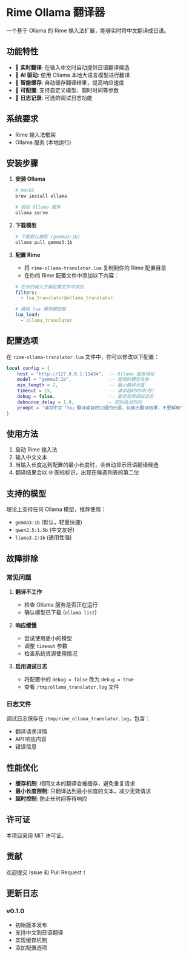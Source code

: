 # Rime Ollama 翻译器

一个基于 Ollama 的 Rime 输入法扩展，能够实时将中文翻译成日语。

## 功能特性

- 🚀 **实时翻译**: 在输入中文时自动提供日语翻译候选
- 🤖 **AI 驱动**: 使用 Ollama 本地大语言模型进行翻译
- 💾 **智能缓存**: 自动缓存翻译结果，提高响应速度
- 🔧 **可配置**: 支持自定义模型、超时时间等参数
- 📝 **日志记录**: 可选的调试日志功能

## 系统要求

- Rime 输入法框架
- Ollama 服务 (本地运行)

## 安装步骤

1. **安装 Ollama**
   ```bash
   # macOS
   brew install ollama
   
   # 启动 Ollama 服务
   ollama serve
   ```

2. **下载模型**
   ```bash
   # 下载默认模型 (gemma3:1b)
   ollama pull gemma3:1b
   ```

3. **配置 Rime**
   - 将 `rime-ollama-translator.lua` 复制到你的 Rime 配置目录
   - 在你的 Rime 配置文件中添加以下内容：

   ```yaml
   # 在你的输入方案配置文件中添加
   filters:
     - lua_translator@ollama_translator
   
   # 确保 lua 模块被加载
   lua_load:
     - ollama_translator
   ```

## 配置选项

在 `rime-ollama-translator.lua` 文件中，你可以修改以下配置：

```lua
local config = {
    host = "http://127.0.0.1:11434",  -- Ollama 服务地址
    model = "gemma3:1b",              -- 使用的模型名称
    min_length = 2,                   -- 最小翻译长度
    timeout = 15,                     -- 请求超时时间(秒)
    debug = false,                    -- 是否启用调试日志
    debounce_delay = 1.8,            -- 防抖延迟时间
    prompt = "请将中文「%s」翻译成自然口语的日语，仅输出翻译结果，不要解释"
}
```

## 使用方法

1. 启动 Rime 输入法
2. 输入中文文本
3. 当输入长度达到配置的最小长度时，会自动显示日语翻译候选
4. 翻译结果会以 🌐 图标标识，出现在候选列表的第二位

## 支持的模型

理论上支持任何 Ollama 模型，推荐使用：
- `gemma3:1b` (默认，轻量快速)
- `qwen2.5:1.5b` (中文友好)
- `llama3.2:1b` (通用性强)

## 故障排除

### 常见问题

1. **翻译不工作**
   - 检查 Ollama 服务是否正在运行
   - 确认模型已下载 (`ollama list`)

2. **响应缓慢**
   - 尝试使用更小的模型
   - 调整 `timeout` 参数
   - 检查系统资源使用情况

3. **启用调试日志**
   - 将配置中的 `debug = false` 改为 `debug = true`
   - 查看 `/tmp/ollama_translator.log` 文件

### 日志文件

调试日志保存在 `/tmp/rime_ollama_translator.log`，包含：
- 翻译请求详情
- API 响应内容
- 错误信息

## 性能优化

- **缓存机制**: 相同文本的翻译会被缓存，避免重复请求
- **最小长度限制**: 只翻译达到最小长度的文本，减少无效请求
- **超时控制**: 防止长时间等待响应

## 许可证

本项目采用 MIT 许可证。

## 贡献

欢迎提交 Issue 和 Pull Request！

## 更新日志

### v0.1.0
- 初始版本发布
- 支持中文到日语翻译
- 实现缓存机制
- 添加配置选项 
